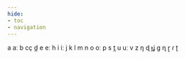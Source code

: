 ```yaml
---
hide:
- toc
- navigation
---
```

a
aː
b
cç
d̪
e
eː
h
i
iː
j
k
l
m
n
o
oː
p
s
t̪
u
uː
v
z
ŋ
ɖ
ɟʝ
ɡ
ɳ
ɽ
ɾ
ʈ
